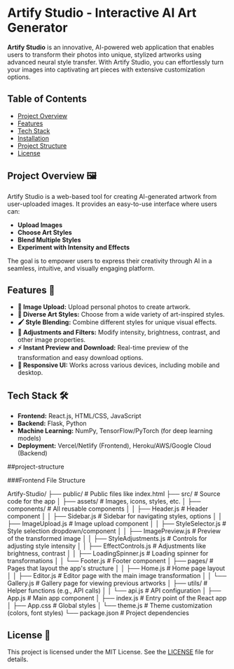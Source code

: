 # Artify Studio - Interactive AI Art Generator

**Artify Studio** is an innovative, AI-powered web application that enables users to transform their photos into unique, stylized artworks using advanced neural style transfer. With Artify Studio, you can effortlessly turn your images into captivating art pieces with extensive customization options.

## Table of Contents

- [Project Overview](#project-overview)
- [Features](#features)
- [Tech Stack](#tech-stack)
- [Installation](#installation)
- [Project Structure](#project-structure)
- [License](#license)

## Project Overview 🖼️

Artify Studio is a web-based tool for creating AI-generated artwork from user-uploaded images. It provides an easy-to-use interface where users can:
- **Upload Images**
- **Choose Art Styles**
- **Blend Multiple Styles**
- **Experiment with Intensity and Effects**

The goal is to empower users to express their creativity through AI in a seamless, intuitive, and visually engaging platform.
  
## Features 🌟

- **📸 Image Upload:** Upload personal photos to create artwork.
- **🎨 Diverse Art Styles:** Choose from a wide variety of art-inspired styles.
- **🖌️ Style Blending:** Combine different styles for unique visual effects.
- **🔧 Adjustments and Filters:** Modify intensity, brightness, contrast, and other image properties.
- **⚡ Instant Preview and Download:** Real-time preview of the transformation and easy download options.
- **📱 Responsive UI:** Works across various devices, including mobile and desktop.

## Tech Stack 🛠️

- **Frontend:** React.js, HTML/CSS, JavaScript
- **Backend:** Flask, Python
- **Machine Learning:** NumPy, TensorFlow/PyTorch (for deep learning models)
- **Deployment:** Vercel/Netlify (Frontend), Heroku/AWS/Google Cloud (Backend)

##project-structure

###Frontend File Structure

Artify-Studio/
├── public/                           # Public files like index.html
├── src/                              # Source code for the app
│   ├── assets/                       # Images, icons, styles, etc.
│   ├── components/                   # All reusable components
│   │   ├── Header.js                 # Header component
│   │   ├── Sidebar.js                # Sidebar for navigating styles, options
│   │   ├── ImageUpload.js            # Image upload component
│   │   ├── StyleSelector.js          # Style selection dropdown/component
│   │   ├── ImagePreview.js           # Preview of the transformed image
│   │   ├── StyleAdjustments.js       # Controls for adjusting style intensity
│   │   ├── EffectControls.js         # Adjustments like brightness, contrast
│   │   ├── LoadingSpinner.js         # Loading spinner for transformations
│   │   └── Footer.js                 # Footer component
│   ├── pages/                        # Pages that layout the app's structure
│   │   ├── Home.js                   # Home page layout
│   │   ├── Editor.js                 # Editor page with the main image transformation
│   │   └── Gallery.js                # Gallery page for viewing previous artworks
│   ├── utils/                        # Helper functions (e.g., API calls)
│   │   └── api.js                    # API configuration
│   ├── App.js                        # Main app component
│   ├── index.js                      # Entry point of the React app
│   ├── App.css                       # Global styles
│   └── theme.js                      # Theme customization (colors, font styles)
└── package.json                      # Project dependencies


## License 📜

This project is licensed under the MIT License. See the [LICENSE](LICENSE) file for details.

